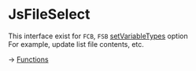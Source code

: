 # JsFileSelect

This interface exist for `FCB`, `FSB` [setVariableTypes](https://github.com/puutaro/CommandClick/blob/master/md/set_variable_types.md) option   
For example, update list file contents, etc.

-> [Functions](https://github.com/puutaro/CommandClick/tree/master/md/developer/js_interface/functions/edit/JsFileSelect)
